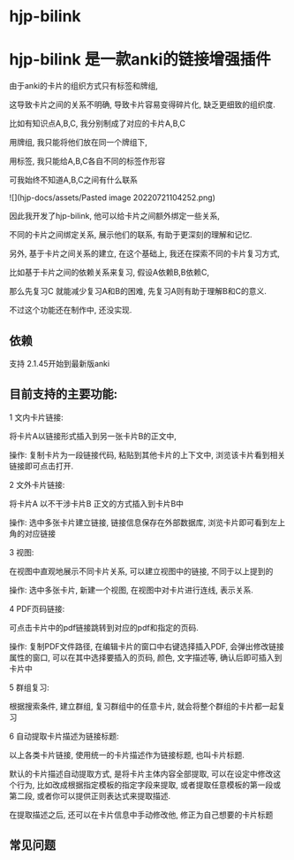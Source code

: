 # hjp-bilink

# hjp-bilink 是一款anki的链接增强插件

由于anki的卡片的组织方式只有标签和牌组, 

这导致卡片之间的关系不明确, 导致卡片容易变得碎片化, 缺乏更细致的组织度. 


比如有知识点A,B,C, 我分别制成了对应的卡片A,B,C 

用牌组, 我只能将他们放在同一个牌组下, 

用标签, 我只能给A,B,C各自不同的标签作形容 

可我始终不知道A,B,C之间有什么联系 

![](hjp-docs/assets/Pasted image 20220721104252.png)

因此我开发了hjp-bilink, 他可以给卡片之间额外绑定一些关系, 

不同的卡片之间绑定关系, 展示他们的联系, 有助于更深刻的理解和记忆. 
 
另外, 基于卡片之间关系的建立, 在这个基础上, 我还在探索不同的卡片复习方式, 

比如基于卡片之间的依赖关系来复习, 假设A依赖B,B依赖C, 

那么先复习C 就能减少复习A和B的困难, 先复习A则有助于理解B和C的意义. 

不过这个功能还在制作中, 还没实现.


## 依赖

支持 2.1.45开始到最新版anki

## 目前支持的主要功能:

1 文内卡片链接: 

将卡片A以链接形式插入到另一张卡片B的正文中, 

操作: 复制卡片为一段链接代码, 粘贴到其他卡片的上下文中, 浏览该卡片看到相关链接即可点击打开.

2 文外卡片链接: 

将卡片A 以不干涉卡片B 正文的方式插入到卡片B中

操作: 选中多张卡片建立链接, 链接信息保存在外部数据库, 浏览卡片即可看到左上角的对应链接

3 视图: 

在视图中直观地展示不同卡片关系, 可以建立视图中的链接, 不同于以上提到的

操作: 选中多张卡片, 新建一个视图, 在视图中对卡片进行连线, 表示关系.

4 PDF页码链接: 

可点击卡片中的pdf链接跳转到对应的pdf和指定的页码.

操作: 复制PDF文件路径, 在编辑卡片的窗口中右键选择插入PDF, 会弹出修改链接属性的窗口, 可以在其中选择要插入的页码, 颜色, 文字描述等, 确认后即可插入到卡片中

5 群组复习:

根据搜索条件, 建立群组, 复习群组中的任意卡片, 就会将整个群组的卡片都一起复习

6 自动提取卡片描述为链接标题:

以上各类卡片链接, 使用统一的卡片描述作为链接标题, 也叫卡片标题.

默认的卡片描述自动提取方式, 是将卡片主体内容全部提取, 可以在设定中修改这个行为, 比如改成根据指定模板的指定字段来提取, 或者提取任意模板的第一段或第二段, 或者你可以提供正则表达式来提取描述.

在提取描述之后, 还可以在卡片信息中手动修改他, 修正为自己想要的卡片标题

## 常见问题
